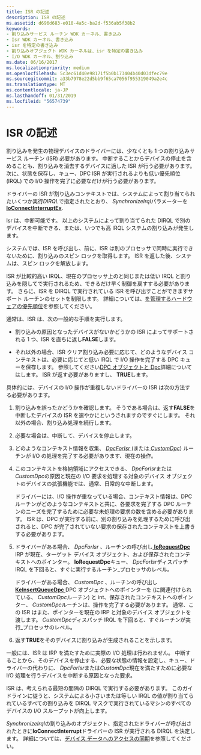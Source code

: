 ```yaml
---
title: ISR の記述
description: ISR の記述
ms.assetid: d696d683-e010-4a5c-ba2d-f536ab5f38b2
keywords:
- 割り込みサービス ルーチン WDK カーネル、書き込み
- Isr WDK カーネル、書き込み
- isr を特定の書き込み
- 割り込みオブジェクト WDK カーネルは、isr を特定の書き込み
- I/O WDK カーネル、割り込み
ms.date: 06/16/2017
ms.localizationpriority: medium
ms.openlocfilehash: 5c3ec61d40e98171f5b0b173404b40d03dfec79e
ms.sourcegitcommit: a33b7978e22d5bb9f65ca7056f955319049a2e4c
ms.translationtype: MT
ms.contentlocale: ja-JP
ms.lasthandoff: 01/31/2019
ms.locfileid: "56574739"
---
```

# <a name="writing-an-isr"></a>ISR の記述





割り込みを発生の物理デバイスのドライバーには、少なくとも 1 つの割り込みサービス ルーチン (ISR) 必要があります。 中断することからデバイスの停止を含めることも、割り込みを消去するデバイスに適した ISR が行う必要があります。 次に、状態を保存し、キュー、DPC ISR が実行されるよりも低い優先順位 (IRQL) での I/O 操作を完了に必要なだけが行う必要があります。

ドライバーの ISR が割り込みコンテキストでは、システムによって割り当てられたいくつか実行*DIRQL*で指定されたとおり、 *SynchronizeIrql*パラメーターを[ **IoConnectInterruptEx**](https://msdn.microsoft.com/library/windows/hardware/ff548378).

Isr は、中断可能です。 以上のシステムによって割り当てられた DIRQL で別のデバイスを中断できる、または、いつでも高 IRQL システムの割り込みが発生します。

システムでは、ISR を呼び出し、前に、ISR は別のプロセッサで同時に実行できないために、割り込みのスピン ロックを取得します。 ISR を返した後、システムは、スピン ロックを解放します。

ISR が比較的高い IRQL、現在のプロセッサ上のと同じまたは低い IRQL と割り込みを隠してで実行されるため、できるだけ早く制御を戻すする必要があります。 さらに、ISR を DIRQL で実行されている ISR を呼び出すことができますサポート ルーチンのセットを制限します。 詳細については、[を管理するハードウェアの優先順位](managing-hardware-priorities.md)を参照してください。

通常は、ISR は、次の一般的な手順を実行します。

-   割り込みの原因となったデバイスがないかどうかの ISR によってサポートされる 1 つ、ISR を直ちに返し**FALSE**します。

-   それ以外の場合、ISR クリア割り込み必要に応じて、どのようなデバイス コンテキストは、必要に応じてと低い IRQL で I/O 操作を完了する DPC キューを保存します。 参照してください[DPC オブジェクトと Dpc](dpc-objects-and-dpcs.md)詳細についてはします。 ISR が返す必要がありますし、 **TRUE**します。

具体的には、デバイスの I/O 操作が重複しないドライバーの ISR は次の方法する必要があります。

1.  割り込みを誤ったかどうかを確認します。 そうである場合は、返す**FALSE**を中断したデバイスの ISR を速やかにというされますのですぐにします。 それ以外の場合、割り込み処理を続行します。

2.  必要な場合は、中断して、デバイスを停止します。

3.  どのようなコンテキスト情報を収集、 [ *DpcForIsr* ](https://msdn.microsoft.com/library/windows/hardware/ff544079) (または[ *CustomDpc*](https://msdn.microsoft.com/library/windows/hardware/ff542972)) ルーチンが I/O の処理を完了する必要があります、現在の操作。

4.  このコンテキストを格納領域にアクセスできる、 *DpcForIsr*または*CustomDpc*の原因と現在の I/O 要求を処理する対象のデバイス オブジェクトのデバイスの拡張機能では、通常、日常的な中断します。

    ドライバーには、I/O 操作が重なっている場合、コンテキスト情報は、DPC ルーチンがどのようなコンテキストと共に、各要求を完了する DPC ルーチンのニーズを完了するために必要な未処理の要求の数を含める必要があります。 ISR は、DPC が実行する前に、別の割り込みを処理するために呼び出されると、DPC が完了されていない要求の保存されたコンテキストを上書きする必要があります。

5.  ドライバーがある場合、 *DpcForIsr* 、ルーチンの呼び出し[ **IoRequestDpc** ](https://msdn.microsoft.com/library/windows/hardware/ff549657) IRP が現在、ターゲット デバイス オブジェクト、および保存されたコンテキストへのポインター。 **IoRequestDpc**キュー、 *DpcForIsr*ディスパッチ IRQL を下回ると、すぐに実行するルーチン\_プロセッサのレベル。

    ドライバーがある場合、 *CustomDpc* 、ルーチンの呼び出し[ **KeInsertQueueDpc** ](https://msdn.microsoft.com/library/windows/hardware/ff552185) DPC オブジェクトへのポインターを (に関連付けられている、 *CustomDpc*ルーチン) と int、保存されたコンテキストへのポインター、 *CustomDpc*ルーチンは、操作を完了する必要があります。 通常、この ISR はまた、ポインターを現在の IRP と対象のデバイス オブジェクトを渡します。 *CustomDpc*ディスパッチ IRQL を下回ると、すぐルーチンが実行\_プロセッサのレベル。

6.  返す**TRUE**をそのデバイスに割り込みが生成されることを示します。

一般には、ISR は IRP を満たすために実際の I/O 処理は行われません。 中断することから、そのデバイスを停止する、必要な状態の情報を設定し、キュー、ドライバーの代わりに、 *DpcForIsr*または*CustomDpc*現在を満たすために必要な I/O 処理を行うデバイスを中断する原因となった要求。

ISR は、考えられる最短の間隔の DIRQL で実行する必要があります。 このガイドラインに従うと、システムによる小さいまたは等しい IRQL の値が割り当てられているすべての割り込みを DIRQL マスクで実行されているマシンのすべてのデバイスの I/O スループットが向上します。

*SynchronizeIrql*の割り込みのオブジェクト、指定されたドライバーが呼び出されたときに**IoConnectInterrupt**ドライバーの ISR が実行される DIRQL を決定します。 詳細については、[デバイス データへのアクセスの同期](synchronizing-access-to-device-data.md)を参照してください。

 

 




